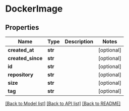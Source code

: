 # DockerImage

## Properties
Name | Type | Description | Notes
------------ | ------------- | ------------- | -------------
**created_at** | **str** |  | [optional] 
**created_since** | **str** |  | [optional] 
**id** | **str** |  | [optional] 
**repository** | **str** |  | [optional] 
**size** | **str** |  | [optional] 
**tag** | **str** |  | [optional] 

[[Back to Model list]](README.md#documentation-for-models) [[Back to API list]](README.md#documentation-for-api-endpoints) [[Back to README]](README.md)



